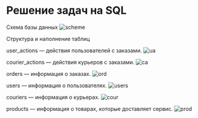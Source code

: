 # Решение задач на SQL

Схема базы данных
![scheme](https://github.com/-)

Структура и наполнение таблиц

user_actions — действия пользователей с заказами. 
![ua](https://github.com/thepokerr/-)

courier_actions — действия курьеров с заказами.
![сa](https://github.com/-)

orders — информация о заказах.
![ord](https://github.com/-)

users — информация о пользователях.
![users](https://github.com/-)

couriers — информация о курьерах.
![cour](https://github.com/-)

products — информация о товарах, которые доставляет сервис.
![prod](https://github.com/-)
